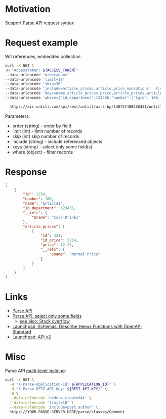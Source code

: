 # Motivation
Support [Parse API](https://docs.parseplatform.org/rest/guide/#queries) request syntax

# Request example
Wit references, embedded collection
```bash
curl -X GET \
-H "AccessToken: ${ACCESS_TOKEN}"
--data-urlencode 'order=name'
--data-urlencode 'limit=10'
--data-urlencode 'skip=30'
--data-urlencode 'include=article_prices.article_price_exceptions'  #include article_prices and article_price_exceptions
--data-urlencode 'keys=name,article_prices.price,article_prices.article_price_exceptions.name'
--data-urlencode 'where={"id_department":123456,"number":{"$gte": 100, "$lte": 200}}'

  https://air.untill.com/api/rest/untill/airs-bp/140737488486431/untill.articles
```


Parameters:
- order (string) - order by field
- limit (int) - limit number of records
- skip (int) skip number of records
- include (string) - include referenced objects
- keys (string) - select only some field(s)
- where (object) - filter records

# Response
```json
[
    {
        "id": 1234,
        "number": 100,
        "name": "article1",
        "id_department": 123456,
        "__refs": {
            "dname": "Cold Drinks"
        }, 
        "article_prices": [
            {
                "id": 321,
                "id_price": 3214,
                "price": 12.23,
                "__refs": {
                    "pname": "Normal Price"
                }
            }
        ]
    }
]
```

# Links
- [Parse API](https://docs.parseplatform.org/rest/guide/#queries)
- [Parse API: select only some fields](http://parseplatform.org/Parse-SDK-JS/api/3.4.2/Parse.Query.html#select)
    - [see also: Stack overflow](https://stackoverflow.com/questions/61100282/parse-server-select-a-few-fields-from-included-object)
- [Launchpad: Schemas: Describe Heeus Functions with OpenAPI Standard](https://dev.heeus.io/launchpad/#!19069)
- [Launchpad: API v2](https://dev.heeus.io/launchpad/#!23905)


# Misc

Parse API [multi-level inclding](https://docs.parseplatform.org/rest/guide/#relational-queries):
```bash
curl -X GET \
  -H "X-Parse-Application-Id: ${APPLICATION_ID}" \
  -H "X-Parse-REST-API-Key: ${REST_API_KEY}" \
  -G \
  --data-urlencode 'order=-createdAt' \
  --data-urlencode 'limit=10' \
  --data-urlencode 'include=post.author' \
  https://YOUR.PARSE-SERVER.HERE/parse/classes/Comment
``````